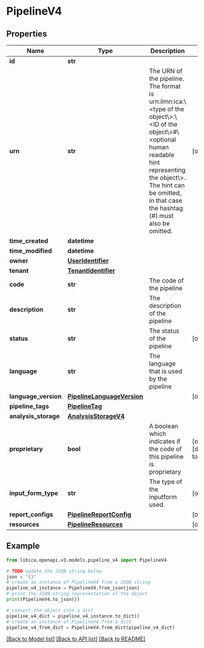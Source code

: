 # PipelineV4


## Properties

Name | Type | Description | Notes
------------ | ------------- | ------------- | -------------
**id** | **str** |  | 
**urn** | **str** | The URN of the pipeline. The format is urn:ilmn:ica:\\&lt;type of the object\\&gt;:\\&lt;ID of the object\\&gt;#\\&lt;optional human readable hint representing the object\\&gt;. The hint can be omitted, in that case the hashtag (#) must also be omitted. | [optional] 
**time_created** | **datetime** |  | 
**time_modified** | **datetime** |  | 
**owner** | [**UserIdentifier**](UserIdentifier.md) |  | 
**tenant** | [**TenantIdentifier**](TenantIdentifier.md) |  | 
**code** | **str** | The code of the pipeline | 
**description** | **str** | The description of the pipeline | 
**status** | **str** | The status of the pipeline | [optional] 
**language** | **str** | The language that is used by the pipeline | 
**language_version** | [**PipelineLanguageVersion**](PipelineLanguageVersion.md) |  | [optional] 
**pipeline_tags** | [**PipelineTag**](PipelineTag.md) |  | 
**analysis_storage** | [**AnalysisStorageV4**](AnalysisStorageV4.md) |  | 
**proprietary** | **bool** | A boolean which indicates if the code of this pipeline is proprietary | [optional] [default to False]
**input_form_type** | **str** | The type of the inputform used. | [optional] 
**report_configs** | [**PipelineReportConfig**](PipelineReportConfig.md) |  | [optional] 
**resources** | [**PipelineResources**](PipelineResources.md) |  | [optional] 

## Example

```python
from libica.openapi.v3.models.pipeline_v4 import PipelineV4

# TODO update the JSON string below
json = "{}"
# create an instance of PipelineV4 from a JSON string
pipeline_v4_instance = PipelineV4.from_json(json)
# print the JSON string representation of the object
print(PipelineV4.to_json())

# convert the object into a dict
pipeline_v4_dict = pipeline_v4_instance.to_dict()
# create an instance of PipelineV4 from a dict
pipeline_v4_from_dict = PipelineV4.from_dict(pipeline_v4_dict)
```
[[Back to Model list]](../README.md#documentation-for-models) [[Back to API list]](../README.md#documentation-for-api-endpoints) [[Back to README]](../README.md)


